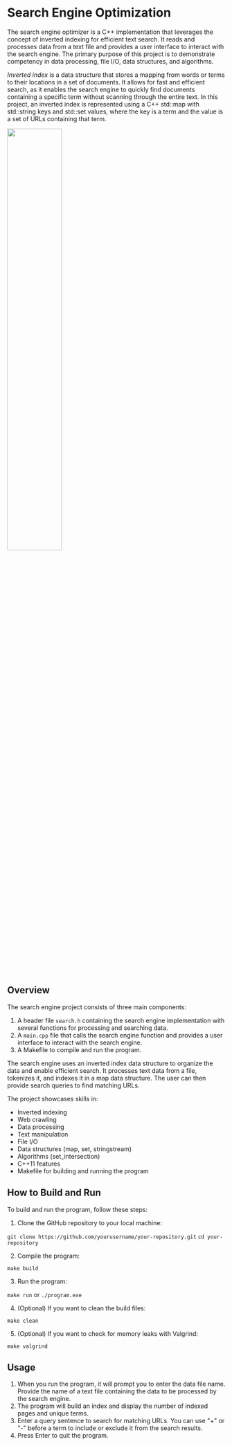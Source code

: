 # Search Engine Optimization

The search engine optimizer is a C++ implementation that leverages the concept of inverted indexing for efficient text search. It reads and processes data from a text file and provides a user interface to interact with the search engine. The primary purpose of this project is to demonstrate competency in data processing, file I/O, data structures, and algorithms.

*Inverted index* is a data structure that stores a mapping from words or terms to their locations in a set of documents. It allows for fast and efficient search, as it enables the search engine to quickly find documents containing a specific term without scanning through the entire text. In this project, an inverted index is represented using a C++ std::map with std::string keys and std::set values, where the key is a term and the value is a set of URLs containing that term.

<img src="https://user-images.githubusercontent.com/78191578/230955575-f4a1389f-b1c9-4121-b354-20330341f5ec.gif" width=50% height=50%>

## Overview

The search engine project consists of three main components:

1. A header file `search.h` containing the search engine implementation with several functions for processing and searching data.
2. A `main.cpp` file that calls the search engine function and provides a user interface to interact with the search engine.
3. A Makefile to compile and run the program.

The search engine uses an inverted index data structure to organize the data and enable efficient search. It processes text data from a file, tokenizes it, and indexes it in a map data structure. The user can then provide search queries to find matching URLs.

The project showcases skills in:

- Inverted indexing
- Web crawling
- Data processing
- Text manipulation
- File I/O
- Data structures (map, set, stringstream)
- Algorithms (set_intersection)
- C++11 features
- Makefile for building and running the program

## How to Build and Run

To build and run the program, follow these steps:

1. Clone the GitHub repository to your local machine:

`git clone https://github.com/yourusername/your-repository.git`
`cd your-repository`

2. Compile the program:

`make build`

3. Run the program:

`make run` or `./program.exe`

4. (Optional) If you want to clean the build files:

`make clean`

5. (Optional) If you want to check for memory leaks with Valgrind:

`make valgrind`


## Usage

1. When you run the program, it will prompt you to enter the data file name. Provide the name of a text file containing the data to be processed by the search engine.
2. The program will build an index and display the number of indexed pages and unique terms.
3. Enter a query sentence to search for matching URLs. You can use "+" or "-" before a term to include or exclude it from the search results.
4. Press Enter to quit the program.







